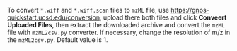 
To convert `*.wiff` and `*.wiff.scan` files to `mzML` file, use https://gnps-quickstart.ucsd.edu/conversion, upload there both files and click **Conveert Uploaded Files**, then  extract the downloaded archive and convert the `mzML` file with `mzML2csv.py` converter. If necessary, change the resolution of m/z in the `mzML2csv.py`. Default value is 1.